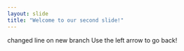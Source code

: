```yaml
---
layout: slide
title: "Welcome to our second slide!"
---
```

changed line on new branch
Use the left arrow to go back!
